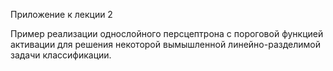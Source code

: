 Приложение к лекции 2

Пример реализации однослойного персцептрона с пороговой функцией активации для решения некоторой вымышленной линейно-разделимой задачи классификации.
